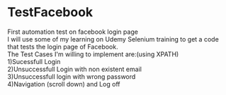 # TestFacebook
First automation test on facebook login page<BR>
I will use some of my learning on Udemy Selenium training to get a code that tests the login page of Facebook.<BR>
The Test Cases I'm willing to implement are:(using XPATH)<BR>
  1)Sucessfull Login<BR>
  2)Unsuccessfull Login with non existent email<BR>
  3)Unsuccessfull login with wrong password<BR>
  4)Navigation (scroll down) and Log off<BR>
  
  
